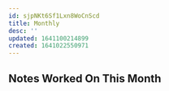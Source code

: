 ```yaml
---
id: sjpNKt6Sf1Lxn8WoCnScd
title: Monthly
desc: ''
updated: 1641100214899
created: 1641022550971
---
```


## Notes Worked On This Month
